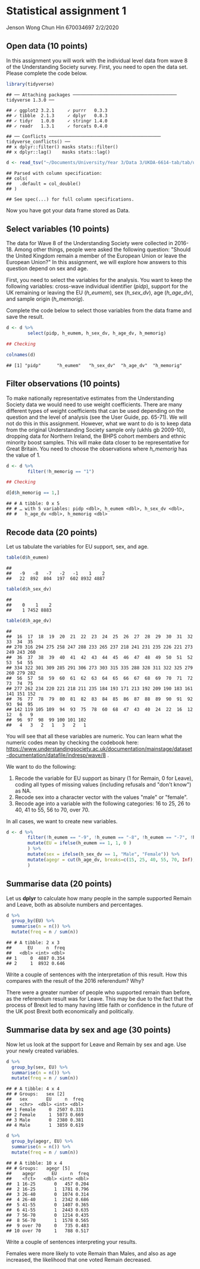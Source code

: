 Statistical assignment 1
================
Jenson Wong Chun Hin 670034697
2/2/2020

Open data (10 points)
---------------------

In this assignment you will work with the individual level data from wave 8 of the Understanding Society survey. First, you need to open the data set. Please complete the code below.

``` r
library(tidyverse)
```

    ## ── Attaching packages ─────────────────────────────────────── tidyverse 1.3.0 ──

    ## ✓ ggplot2 3.2.1     ✓ purrr   0.3.3
    ## ✓ tibble  2.1.3     ✓ dplyr   0.8.3
    ## ✓ tidyr   1.0.0     ✓ stringr 1.4.0
    ## ✓ readr   1.3.1     ✓ forcats 0.4.0

    ## ── Conflicts ────────────────────────────────────────── tidyverse_conflicts() ──
    ## x dplyr::filter() masks stats::filter()
    ## x dplyr::lag()    masks stats::lag()

``` r
d <- read_tsv("~/Documents/University/Year 3/Data 3/UKDA-6614-tab/tab/ukhls_w8/h_indresp.tab")
```

    ## Parsed with column specification:
    ## cols(
    ##   .default = col_double()
    ## )

    ## See spec(...) for full column specifications.

Now you have got your data frame stored as Data.

Select variables (10 points)
----------------------------

The data for Wave 8 of the Understanding Society were collected in 2016-18. Among other things, people were asked the following question: "Should the United Kingdom remain a member of the European Union or leave the European Union?" In this assignment, we will explore how answers to this question depend on sex and age.

First, you need to select the variables for the analysis. You want to keep the following variables: cross-wave individual identifier (*pidp*), support for the UK remaining or leaving the EU (*h\_eumem*), sex (*h\_sex\_dv*), age (*h\_age\_dv*), and sample origin (*h\_memorig*).

Complete the code below to select those variables from the data frame and save the result.

``` r
d <- d %>%
        select(pidp, h_eumem, h_sex_dv, h_age_dv, h_memorig)
```

``` r
## Checking

colnames(d)
```

    ## [1] "pidp"      "h_eumem"   "h_sex_dv"  "h_age_dv"  "h_memorig"

Filter observations (10 points)
-------------------------------

To make nationally representative estimates from the Understanding Society data we would need to use weight coefficients. There are many different types of weight coefficients that can be used depending on the question and the level of analysis (see the User Guide, pp. 65-71). We will not do this in this assignment. However, what we want to do is to keep data from the original Understanding Society sample only (ukhls gb 2009-10), dropping data for Northern Ireland, the BHPS cohort members and ethnic minority boost samples. This will make data closer to be representative for Great Britain. You need to choose the observations where *h\_memorig* has the value of 1.

``` r
d <- d %>%
        filter(!h_memorig == "1")
```

``` r
## Checking

d[d$h_memorig == 1,]
```

    ## # A tibble: 0 x 5
    ## # … with 5 variables: pidp <dbl>, h_eumem <dbl>, h_sex_dv <dbl>,
    ## #   h_age_dv <dbl>, h_memorig <dbl>

Recode data (20 points)
-----------------------

Let us tabulate the variables for EU support, sex, and age.

``` r
table(d$h_eumem)
```

    ## 
    ##   -9   -8   -7   -2   -1    1    2 
    ##   22  892  804  197  602 8932 4887

``` r
table(d$h_sex_dv)
```

    ## 
    ##    0    1    2 
    ##    1 7452 8883

``` r
table(d$h_age_dv)
```

    ## 
    ##  16  17  18  19  20  21  22  23  24  25  26  27  28  29  30  31  32  33  34  35 
    ## 270 316 294 275 258 247 288 233 265 237 218 241 231 235 226 221 273 249 243 260 
    ##  36  37  38  39  40  41  42  43  44  45  46  47  48  49  50  51  52  53  54  55 
    ## 334 322 301 309 285 291 306 273 303 315 335 288 328 311 322 325 279 260 279 282 
    ##  56  57  58  59  60  61  62  63  64  65  66  67  68  69  70  71  72  73  74  75 
    ## 277 262 234 220 221 218 211 235 184 193 171 213 192 209 190 183 161 141 151 152 
    ##  76  77  78  79  80  81  82  83  84  85  86  87  88  89  90  91  92  93  94  95 
    ## 142 119 105 109  94  93  75  78  60  68  47  43  40  24  22  16  12  12   6   9 
    ##  96  97  98  99 100 101 102 
    ##   4   3   2   1   3   2   1

You will see that all these variables are numeric. You can learn what the numeric codes mean by checking the codebook here: <https://www.understandingsociety.ac.uk/documentation/mainstage/dataset-documentation/datafile/indresp/wave/8> .

We want to do the following:

1.  Recode the variable for EU support as binary (1 for Remain, 0 for Leave), coding all types of missing values (including refusals and "don't know") as NA.
2.  Recode sex into a character vector with the values "male" or "female".
3.  Recode age into a variable with the following categories: 16 to 25, 26 to 40, 41 to 55, 56 to 70, over 70.

In all cases, we want to create new variables.

``` r
d <- d %>%
        filter(!h_eumem == "-9", !h_eumem == "-8", !h_eumem == "-7", !h_eumem == "-2", !h_eumem == "-1") %>% 
        mutate(EU = ifelse(h_eumem == 1, 1, 0 )
        ) %>%
        mutate(sex = ifelse(h_sex_dv == 1, "Male", "Female")) %>%
        mutate(agegr = cut(h_age_dv, breaks=c(15, 25, 40, 55, 70, Inf), labels=c("16-25","26-40","41-55", "56-70", "over 70"))
        )
```

Summarise data (20 points)
--------------------------

Let us **dplyr** to calculate how many people in the sample supported Remain and Leave, both as absolute numbers and percentages.

``` r
d %>%
  group_by(EU) %>%
  summarise(n = n()) %>% 
  mutate(freq = n / sum(n))
```

    ## # A tibble: 2 x 3
    ##      EU     n  freq
    ##   <dbl> <int> <dbl>
    ## 1     0  4887 0.354
    ## 2     1  8932 0.646

Write a couple of sentences with the interpretation of this result. How this compares with the result of the 2016 referendum? Why?

There were a greater number of people who supported remain than before, as the referendum result was for Leave. This may be due to the fact that the process of Brexit led to many having little faith or confidence in the future of the UK post Brexit both economically and politically.

Summarise data by sex and age (30 points)
-----------------------------------------

Now let us look at the support for Leave and Remain by sex and age. Use your newly created variables.

``` r
d %>%
  group_by(sex, EU) %>%
  summarise(n = n()) %>% 
  mutate(freq = n / sum(n))  
```

    ## # A tibble: 4 x 4
    ## # Groups:   sex [2]
    ##   sex       EU     n  freq
    ##   <chr>  <dbl> <int> <dbl>
    ## 1 Female     0  2507 0.331
    ## 2 Female     1  5073 0.669
    ## 3 Male       0  2380 0.381
    ## 4 Male       1  3859 0.619

``` r
d %>%
  group_by(agegr, EU) %>%
  summarise(n = n()) %>% 
  mutate(freq = n / sum(n))  
```

    ## # A tibble: 10 x 4
    ## # Groups:   agegr [5]
    ##    agegr      EU     n  freq
    ##    <fct>   <dbl> <int> <dbl>
    ##  1 16-25       0   457 0.204
    ##  2 16-25       1  1781 0.796
    ##  3 26-40       0  1074 0.314
    ##  4 26-40       1  2342 0.686
    ##  5 41-55       0  1407 0.365
    ##  6 41-55       1  2443 0.635
    ##  7 56-70       0  1214 0.435
    ##  8 56-70       1  1578 0.565
    ##  9 over 70     0   735 0.483
    ## 10 over 70     1   788 0.517

Write a couple of sentences interpreting your results.

Females were more likely to vote Remain than Males, and also as age increased, the likelihood that one voted Remain decreased.
